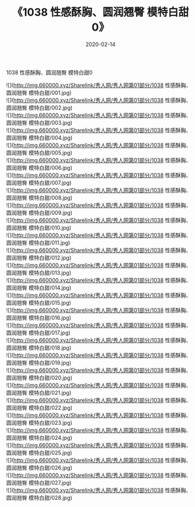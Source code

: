 ﻿---
layout: post
title:  《1038 性感酥胸、圆润翘臀 模特白甜0》
date:   2020-02-14
img: http://img.660000.xyz/Sharelink/秀人网/秀人网第01部分/1038 性感酥胸、圆润翘臀 模特白甜0/000.jpg
categories: [美女, 清纯, 唯美]
---

1038 性感酥胸、圆润翘臀 模特白甜0

  ![](http://img.660000.xyz/Sharelink/秀人网/秀人网第01部分/1038 性感酥胸、圆润翘臀 模特白甜/001.jpg) <br> ![](http://img.660000.xyz/Sharelink/秀人网/秀人网第01部分/1038 性感酥胸、圆润翘臀 模特白甜/002.jpg) <br> ![](http://img.660000.xyz/Sharelink/秀人网/秀人网第01部分/1038 性感酥胸、圆润翘臀 模特白甜/003.jpg) <br> ![](http://img.660000.xyz/Sharelink/秀人网/秀人网第01部分/1038 性感酥胸、圆润翘臀 模特白甜/004.jpg) <br> ![](http://img.660000.xyz/Sharelink/秀人网/秀人网第01部分/1038 性感酥胸、圆润翘臀 模特白甜/005.jpg) <br> ![](http://img.660000.xyz/Sharelink/秀人网/秀人网第01部分/1038 性感酥胸、圆润翘臀 模特白甜/006.jpg) <br> ![](http://img.660000.xyz/Sharelink/秀人网/秀人网第01部分/1038 性感酥胸、圆润翘臀 模特白甜/007.jpg) <br> ![](http://img.660000.xyz/Sharelink/秀人网/秀人网第01部分/1038 性感酥胸、圆润翘臀 模特白甜/008.jpg) <br> ![](http://img.660000.xyz/Sharelink/秀人网/秀人网第01部分/1038 性感酥胸、圆润翘臀 模特白甜/009.jpg) <br> ![](http://img.660000.xyz/Sharelink/秀人网/秀人网第01部分/1038 性感酥胸、圆润翘臀 模特白甜/010.jpg) <br> ![](http://img.660000.xyz/Sharelink/秀人网/秀人网第01部分/1038 性感酥胸、圆润翘臀 模特白甜/011.jpg) <br> ![](http://img.660000.xyz/Sharelink/秀人网/秀人网第01部分/1038 性感酥胸、圆润翘臀 模特白甜/012.jpg) <br> ![](http://img.660000.xyz/Sharelink/秀人网/秀人网第01部分/1038 性感酥胸、圆润翘臀 模特白甜/013.jpg) <br> ![](http://img.660000.xyz/Sharelink/秀人网/秀人网第01部分/1038 性感酥胸、圆润翘臀 模特白甜/014.jpg) <br> ![](http://img.660000.xyz/Sharelink/秀人网/秀人网第01部分/1038 性感酥胸、圆润翘臀 模特白甜/015.jpg) <br> ![](http://img.660000.xyz/Sharelink/秀人网/秀人网第01部分/1038 性感酥胸、圆润翘臀 模特白甜/016.jpg) <br> ![](http://img.660000.xyz/Sharelink/秀人网/秀人网第01部分/1038 性感酥胸、圆润翘臀 模特白甜/017.jpg) <br> ![](http://img.660000.xyz/Sharelink/秀人网/秀人网第01部分/1038 性感酥胸、圆润翘臀 模特白甜/018.jpg) <br> ![](http://img.660000.xyz/Sharelink/秀人网/秀人网第01部分/1038 性感酥胸、圆润翘臀 模特白甜/019.jpg) <br> ![](http://img.660000.xyz/Sharelink/秀人网/秀人网第01部分/1038 性感酥胸、圆润翘臀 模特白甜/020.jpg) <br> ![](http://img.660000.xyz/Sharelink/秀人网/秀人网第01部分/1038 性感酥胸、圆润翘臀 模特白甜/021.jpg) <br> ![](http://img.660000.xyz/Sharelink/秀人网/秀人网第01部分/1038 性感酥胸、圆润翘臀 模特白甜/022.jpg) <br> ![](http://img.660000.xyz/Sharelink/秀人网/秀人网第01部分/1038 性感酥胸、圆润翘臀 模特白甜/023.jpg) <br> ![](http://img.660000.xyz/Sharelink/秀人网/秀人网第01部分/1038 性感酥胸、圆润翘臀 模特白甜/024.jpg) <br> ![](http://img.660000.xyz/Sharelink/秀人网/秀人网第01部分/1038 性感酥胸、圆润翘臀 模特白甜/025.jpg) <br> ![](http://img.660000.xyz/Sharelink/秀人网/秀人网第01部分/1038 性感酥胸、圆润翘臀 模特白甜/026.jpg) <br> ![](http://img.660000.xyz/Sharelink/秀人网/秀人网第01部分/1038 性感酥胸、圆润翘臀 模特白甜/027.jpg) <br> ![](http://img.660000.xyz/Sharelink/秀人网/秀人网第01部分/1038 性感酥胸、圆润翘臀 模特白甜/028.jpg) <br>